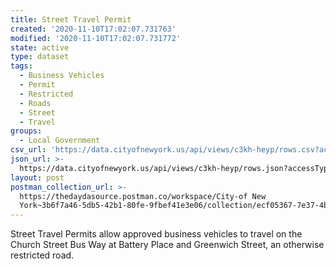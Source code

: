 ```yaml
---
title: Street Travel Permit
created: '2020-11-10T17:02:07.731763'
modified: '2020-11-10T17:02:07.731772'
state: active
type: dataset
tags:
  - Business Vehicles
  - Permit
  - Restricted
  - Roads
  - Street
  - Travel
groups:
  - Local Government
csv_url: 'https://data.cityofnewyork.us/api/views/c3kh-heyp/rows.csv?accessType=DOWNLOAD'
json_url: >-
  https://data.cityofnewyork.us/api/views/c3kh-heyp/rows.json?accessType=DOWNLOAD
layout: post
postman_collection_url: >-
  https://thedaydasource.postman.co/workspace/City-of New
  York~3b6f7a46-5db5-42b1-80fe-9fbef41e3e06/collection/ecf05367-7e37-4b77-a7c7-3929287f981d
---
```

Street Travel Permits allow approved business vehicles to travel on the Church Street Bus Way at Battery Place and Greenwich Street, an otherwise restricted road.
